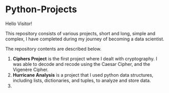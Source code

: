 # Python-Projects
Hello Visitor!

This repository consists of various projects, short and long, simple and complex, I have completed during my journey of becoming a data scientist.

The repository contents are described below.

1. **Ciphers Project** is the first project where I dealt with cryptography. I was able to decode and recode using the Caesar Cipher, and the Vigenère Cipher.
2. **Hurricane Analysis** is a project that I used python data structures, including lists, dictionaries, and tuples, to analyze and store data.
3. 
